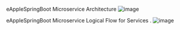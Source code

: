 
eAppleSpringBoot Microservice Architecture 
![image](https://github.com/abhishekpandaOfficial/eAppleSpringBoot/assets/64636317/93953df7-a621-4625-b681-3a05e1fd44dd)

eAppleSpringBoot Microservice Logical Flow for Services . 
![image](https://github.com/abhishekpandaOfficial/eAppleSpringBoot/assets/64636317/111a9b5f-8fd0-426e-9330-7543566b50d1)

